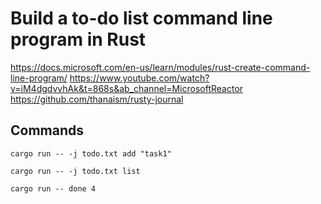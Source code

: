 # Build a to-do list command line program in Rust
https://docs.microsoft.com/en-us/learn/modules/rust-create-command-line-program/
https://www.youtube.com/watch?v=iM4dgdvvhAk&t=868s&ab_channel=MicrosoftReactor
https://github.com/thanaism/rusty-journal

## Commands
```
cargo run -- -j todo.txt add "task1"

cargo run -- -j todo.txt list

cargo run -- done 4
```